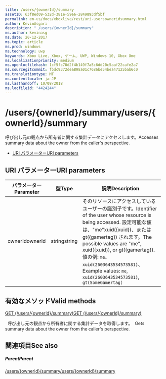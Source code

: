 ```yaml
---
title: /users/{ownerId}/summary
assetID: 63f8ed09-532d-381e-59e6-2849893df5bf
permalink: en-us/docs/xboxlive/rest/uri-usersowneridsummary.html
author: KevinAsgari
description: " /users/{ownerId}/summary"
ms.author: kevinasg
ms.date: 20-12-2017
ms.topic: article
ms.prod: windows
ms.technology: uwp
keywords: Xbox Live, Xbox, ゲーム, UWP, Windows 10, Xbox One
ms.localizationpriority: medium
ms.openlocfilehash: 1cf5fc70d2f4b149f7a5c6dd20c5aaf22cafe2a7
ms.sourcegitcommit: fbdc9372dea898a01c7686be54bea47125bab6c0
ms.translationtype: MT
ms.contentlocale: ja-JP
ms.lasthandoff: 10/08/2018
ms.locfileid: "4424244"
---
```

# <a name="usersowneridsummary"></a><span data-ttu-id="e54a7-104">/users/{ownerId}/summary</span><span class="sxs-lookup"><span data-stu-id="e54a7-104">/users/{ownerId}/summary</span></span>
<span data-ttu-id="e54a7-105">呼び出し元の観点から所有者に関する集計データにアクセスします。</span><span class="sxs-lookup"><span data-stu-id="e54a7-105">Accesses summary data about the owner from the caller's perspective.</span></span>

  * [<span data-ttu-id="e54a7-106">URI パラメーター</span><span class="sxs-lookup"><span data-stu-id="e54a7-106">URI parameters</span></span>](#ID4EQ)

<a id="ID4EQ"></a>


## <a name="uri-parameters"></a><span data-ttu-id="e54a7-107">URI パラメーター</span><span class="sxs-lookup"><span data-stu-id="e54a7-107">URI parameters</span></span>

| <span data-ttu-id="e54a7-108">パラメーター</span><span class="sxs-lookup"><span data-stu-id="e54a7-108">Parameter</span></span>| <span data-ttu-id="e54a7-109">型</span><span class="sxs-lookup"><span data-stu-id="e54a7-109">Type</span></span>| <span data-ttu-id="e54a7-110">説明</span><span class="sxs-lookup"><span data-stu-id="e54a7-110">Description</span></span>|
| --- | --- | --- |
| <span data-ttu-id="e54a7-111">ownerId</span><span class="sxs-lookup"><span data-stu-id="e54a7-111">ownerId</span></span>| <span data-ttu-id="e54a7-112">string</span><span class="sxs-lookup"><span data-stu-id="e54a7-112">string</span></span>| <span data-ttu-id="e54a7-113">そのリソースにアクセスしているユーザーの識別子です。</span><span class="sxs-lookup"><span data-stu-id="e54a7-113">Identifier of the user whose resource is being accessed.</span></span> <span data-ttu-id="e54a7-114">設定可能な値は、"me"xuid({xuid})、または gt({gamertag}) されます。</span><span class="sxs-lookup"><span data-stu-id="e54a7-114">The possible values are "me", xuid({xuid}), or gt({gamertag}).</span></span> <span data-ttu-id="e54a7-115">値の例: <code>me</code>、 <code>xuid(2603643534573581)</code>、</span><span class="sxs-lookup"><span data-stu-id="e54a7-115">Example values: <code>me</code>, <code>xuid(2603643534573581)</code>,</span></span> <code>gt(SomeGamertag)</code>|

<a id="ID4ESB"></a>


## <a name="valid-methods"></a><span data-ttu-id="e54a7-116">有効なメソッド</span><span class="sxs-lookup"><span data-stu-id="e54a7-116">Valid methods</span></span>

[<span data-ttu-id="e54a7-117">GET (/users/{ownerId}/summary)</span><span class="sxs-lookup"><span data-stu-id="e54a7-117">GET (/users/{ownerId}/summary)</span></span>](uri-usersowneridsummaryget.md)

<span data-ttu-id="e54a7-118">&nbsp;&nbsp;呼び出し元の観点から所有者に関する集計データを取得します。</span><span class="sxs-lookup"><span data-stu-id="e54a7-118">&nbsp;&nbsp;Gets summary data about the owner from the caller's perspective.</span></span>

<a id="ID4E3B"></a>


## <a name="see-also"></a><span data-ttu-id="e54a7-119">関連項目</span><span class="sxs-lookup"><span data-stu-id="e54a7-119">See also</span></span>

<a id="ID4E5B"></a>


##### <a name="parent"></a><span data-ttu-id="e54a7-120">Parent</span><span class="sxs-lookup"><span data-stu-id="e54a7-120">Parent</span></span>

[<span data-ttu-id="e54a7-121">/users/{ownerId}/summary</span><span class="sxs-lookup"><span data-stu-id="e54a7-121">/users/{ownerId}/summary</span></span>]()
